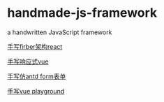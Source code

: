 # handmade-js-framework
a handwritten JavaScript framework

[手写firber架构react](./mini-react/README.md)

[手写响应式vue](./mini-vue/relative.js)

[手写仿antd form表单](./mini-form/README.md)

[手写vue playground](./vue-playground/README.md)

